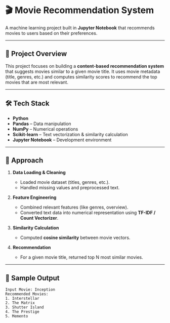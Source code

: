 # 🎬 Movie Recommendation System  

A machine learning project built in **Jupyter Notebook** that recommends movies to users based on their preferences.  

---

## 🚀 Project Overview  
This project focuses on building a **content-based recommendation system** that suggests movies similar to a given movie title. It uses movie metadata (title, genres, etc.) and computes similarity scores to recommend the top movies that are most relevant.  

---

## 🛠️ Tech Stack  
- **Python**  
- **Pandas** – Data manipulation  
- **NumPy** – Numerical operations  
- **Scikit-learn** – Text vectorization & similarity calculation  
- **Jupyter Notebook** – Development environment  

---

## 🧠 Approach  
1. **Data Loading & Cleaning**  
   - Loaded movie dataset (titles, genres, etc.).  
   - Handled missing values and preprocessed text.  

2. **Feature Engineering**  
   - Combined relevant features (like genres, overview).  
   - Converted text data into numerical representation using **TF-IDF / Count Vectorizer**.  

3. **Similarity Calculation**  
   - Computed **cosine similarity** between movie vectors.  

4. **Recommendation**  
   - For a given movie title, returned top N most similar movies.  

---

## 📸 Sample Output  
```text
Input Movie: Inception  
Recommended Movies:  
1. Interstellar  
2. The Matrix  
3. Shutter Island  
4. The Prestige  
5. Memento  
